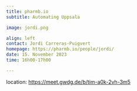 ```yaml
---
title: pharmb.io
subtitle: Automating Uppsala

image: jordi.png

align: left
contact: Jordi Carreras-Puigvert
homepage: https://pharmb.io/people/jordi/
date: 15. November 2023
time: 16h00-17h00

---
```


location: https://meet.gwdg.de/b/tim-a0k-2vh-3m5
